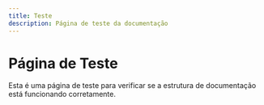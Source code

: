 ```yaml
---
title: Teste
description: Página de teste da documentação
---
```


# Página de Teste

Esta é uma página de teste para verificar se a estrutura de documentação está funcionando corretamente.